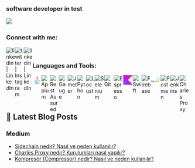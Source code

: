 ### software developer in test

<img width="720px" src="https://media.giphy.com/media/3o7qE7or3f3cA9wmxq/giphy.gif">

### Connect with me:

[<img align="left" alt="linkedin | LinkedIn" width="24px" src="https://cdn.jsdelivr.net/npm/simple-icons@v3/icons/linkedin.svg" />][linkedin]
[<img align="left" alt="twitter | Instagram" width="24px" src="https://cdn.jsdelivr.net/npm/simple-icons@v3/icons/instagram.svg" />][instagram]
[<img align="left" alt="linkedin | LinkedIn" width="24px" src="https://cdn.jsdelivr.net/npm/simple-icons@v3/icons/medium.svg" />][medium]

<br />

### Languages and Tools:
<img align="left" alt="Java" width="24px" src="https://raw.githubusercontent.com/devicons/devicon/master/icons/java/java-original.svg" />
<img align="left" alt="Appium" width="24px" src="https://i.ibb.co/DWwYzj5/appium-removebg-preview.png" />
<img align="left" alt="Rest Assured" width="24px" src="https://avatars.githubusercontent.com/u/19369327?s=200&v=4" />
<img align="left" alt="Gauge" width="24px" src="https://cdn.freebiesupply.com/logos/large/2x/gauge-logo-png-transparent.png" />
<img align="left" alt="Jmeter" width="26px" src="https://jmeter.apache.org/images/favicon.png" />
<img align="left" alt="Python" width="24px" src="https://cdn3.iconfinder.com/data/icons/logos-and-brands-adobe/512/267_Python-1024.png" />
<img align="left" alt="Locust" width="24px" src="https://www.pinclipart.com/picdir/big/214-2143794_locust-io-clipart.png" />
<img align="left" alt="Selenium" width="26px" src="https://upload.wikimedia.org/wikipedia/commons/d/d5/Selenium_Logo.png" />
<img align="left" alt="Git" width="26px" src="https://www.vectorlogo.zone/logos/git-scm/git-scm-icon.svg" />
<img align="left" alt="Espresso" width="26px" src="https://developer.android.com/static/images/training/testing/espresso.png" />
<img align="left" alt="Kotlin" width="26px" src="https://raw.githubusercontent.com/github/explore/80688e429a7d4ef2fca1e82350fe8e3517d3494d/topics/kotlin/kotlin.png" />
<img align="left" alt="Swift" width="24px" src="https://cdn-icons-png.flaticon.com/512/732/732250.png" />
<img align="left" alt="Firebase" width="26px" src="https://www.vectorlogo.zone/logos/firebase/firebase-icon.svg" />
<img align="left" alt="MySQL" width="26px" src="https://raw.githubusercontent.com/devicons/devicon/master/icons/mysql/mysql-original-wordmark.svg" />
<img align="left" alt="Postman" width="26px" src="https://www.vectorlogo.zone/logos/getpostman/getpostman-icon.svg" />
<img align="left" alt="Jenkins" width="26px" src="https://cdn.icon-icons.com/icons2/2699/PNG/512/jenkins_logo_icon_170552.png" />
<img align="left" alt="Charles Proxy" width="26px" src="https://user-images.githubusercontent.com/15472/41327135-e4bf090c-6eca-11e8-9b76-032e8e2b0707.png" />

<br />
<br />

## 📕 Latest Blog Posts

<!-- BLOG-POST-LIST:START -->
<!-- BLOG-POST-LIST:END -->

### Medium

<!-- MEDIUM:START -->
- [Sidechain nedir? Nasıl ve neden kullanılır?](https://erdemkiiliic.medium.com/sidechain-nedir-nas%C4%B1l-ve-neden-kullan%C4%B1l%C4%B1r-706588f81660?p=706588f81660)
- [Charles Proxy nedir? Kurulumları nasıl yapılır?](https://erdemkiiliic.medium.com/charles-proxy-nedir-kurulumlar%C4%B1-nas%C4%B1l-yap%C4%B1l%C4%B1r-842aaa7485e4)
- [Kompresör (Compressor) nedir? Nasıl ve neden kullanılır?](https://erdemkiiliic.medium.com/kompres%C3%B6r-compressor-nedir-nas%C4%B1l-ve-ni%C3%A7in-kullan%C4%B1l%C4%B1r-70c123d9485c)
<!-- MEDIUM:END -->

<br />

[linkedin]: https://www.linkedin.com/in/erdmkiliic/
[instagram]: https://www.instagram.com/erdemkiiliic/
[medium]: https://medium.com/@erdemkiiliic
[dribbble]: https://dribbble.com/erdemkiiliic

